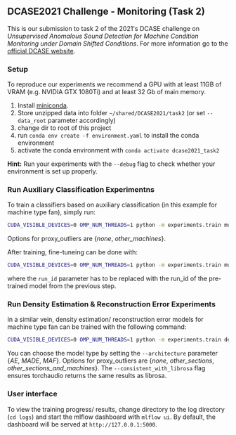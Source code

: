 ## DCASE2021 Challenge - Monitoring (Task 2)
This is our submission to task 2 of the 2021's DCASE challenge on *Unsupervised Anomalous Sound Detection for Machine Condition Monitoring under Domain Shifted Conditions*.
For more information go to the [official DCASE website](http://dcase.community/challenge2021/task-unsupervised-detection-of-anomalous-sounds).


### Setup


To reproduce our experiments we recommend a GPU with at least 11GB of VRAM (e.g. NVIDIA GTX 1080Ti) and at least 32 Gb of main memory.


1. Install [miniconda](https://docs.conda.io/en/latest/miniconda.html).
2. Store unzipped data into folder `~/shared/DCASE2021/task2` (or set `--data_root` parameter accordingly)
3. change dir to root of this project
3. run `conda env create -f environment.yaml` to install the conda environment
5. activate the conda environment with `conda activate dcase2021_task2`

**Hint:** Run your experiments with the `--debug` flag to check whether your environment is set up properly. 

### Run Auxiliary Classification Experimentns

To train a classifiers based on auxiliary classification (in this example for machine type fan), simply run:

```bash
CUDA_VISIBLE_DEVICES=0 OMP_NUM_THREADS=1 python -m experiments.train multi_section --version auxiliary_classification --proxy_outliers other_machines --proxy_outlier_lambda 0.5 --machine_type fan
```
Options for proxy_outliers are {*none*, *other_machines*}. 

After training, fine-tuneing can be done with:

```bash
CUDA_VISIBLE_DEVICES=0 OMP_NUM_THREADS=1 python -m experiments.train multi_section --version fine_tune --run_id 97fcd5a6e7d24a8c83f77e286384f5aa --da_task ccsa --da_lambda 1.0 --margin 0.5 --learning_rate 1e-5 --rampdown_length 0 --rampdown_start 3 --max_epochs 3 --proxy_outliers other_machines --machine_type fan
```

where the `run_id` parameter has to be replaced with the run_id of the pre-trained model from the previous step.


### Run Density Estimation & Reconstruction Error Experiments

In a similar vein, density estimation/ reconstruction error models for machine type fan can be trained with the following command:

```bash
CUDA_VISIBLE_DEVICES=0 OMP_NUM_THREADS=1 python -m experiments.train density --version made --architecture made --n_gaussians 1 --proxy_outliers other_sections --proxy_outlier_lambda 1.0 --margin 0.5 --consistent_with_librosa --machine_type fan
```
You can choose the model type by setting the `--architecture` parameter {*AE*, *MADE*, *MAF*}.
Options for proxy_outliers are {*none*, *other_sections*, *other_sections_and_machines*}. 
The `--consistent_with_librosa` flag ensures torchaudio returns the same results as librosa.

### User interface

To view the training progress/ results, change directory to the log directory (`cd logs`) and start the mlflow dashboard with `mlflow ui`.
By default, the dashboard will be served at `http://127.0.0.1:5000`.
